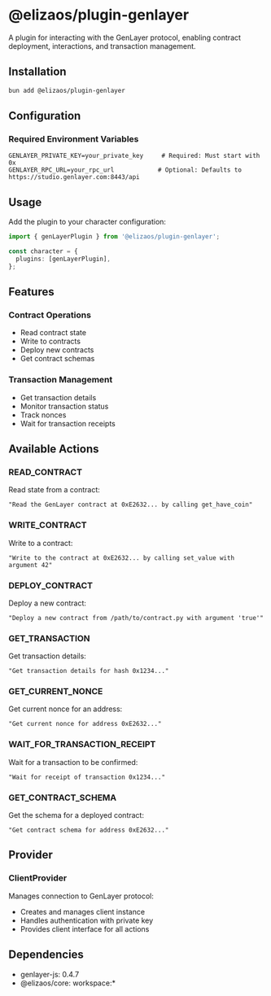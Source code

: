 # @elizaos/plugin-genlayer

A plugin for interacting with the GenLayer protocol, enabling contract deployment, interactions, and transaction management.

## Installation

```bash
bun add @elizaos/plugin-genlayer
```

## Configuration

### Required Environment Variables

```env
GENLAYER_PRIVATE_KEY=your_private_key     # Required: Must start with 0x
GENLAYER_RPC_URL=your_rpc_url            # Optional: Defaults to https://studio.genlayer.com:8443/api
```

## Usage

Add the plugin to your character configuration:

```typescript
import { genLayerPlugin } from '@elizaos/plugin-genlayer';

const character = {
  plugins: [genLayerPlugin],
};
```

## Features

### Contract Operations

- Read contract state
- Write to contracts
- Deploy new contracts
- Get contract schemas

### Transaction Management

- Get transaction details
- Monitor transaction status
- Track nonces
- Wait for transaction receipts

## Available Actions

### READ_CONTRACT

Read state from a contract:

```plaintext
"Read the GenLayer contract at 0xE2632... by calling get_have_coin"
```

### WRITE_CONTRACT

Write to a contract:

```plaintext
"Write to the contract at 0xE2632... by calling set_value with argument 42"
```

### DEPLOY_CONTRACT

Deploy a new contract:

```plaintext
"Deploy a new contract from /path/to/contract.py with argument 'true'"
```

### GET_TRANSACTION

Get transaction details:

```plaintext
"Get transaction details for hash 0x1234..."
```

### GET_CURRENT_NONCE

Get current nonce for an address:

```plaintext
"Get current nonce for address 0xE2632..."
```

### WAIT_FOR_TRANSACTION_RECEIPT

Wait for a transaction to be confirmed:

```plaintext
"Wait for receipt of transaction 0x1234..."
```

### GET_CONTRACT_SCHEMA

Get the schema for a deployed contract:

```plaintext
"Get contract schema for address 0xE2632..."
```

## Provider

### ClientProvider

Manages connection to GenLayer protocol:

- Creates and manages client instance
- Handles authentication with private key
- Provides client interface for all actions

## Dependencies

- genlayer-js: 0.4.7
- @elizaos/core: workspace:\*
